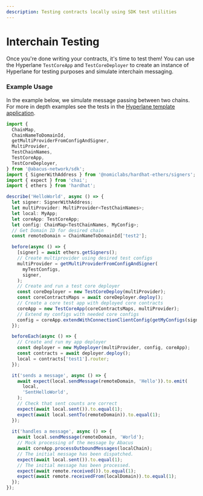 ```yaml
---
description: Testing contracts locally using SDK test utilities
---
```


# Interchain Testing

Once you're done writing your contracts, it's time to test them! You can use the Hyperlane `TestCoreApp` and `TestCoreDeployer` to create an instance of Hyperlane for testing purposes and simulate interchain messaging.

### Example Usage

In the example below, we simulate message passing between two chains. For more in depth examples see the tests in the [Hyperlane template application](https://github.com/abacus-network/abacus-app-template/tree/main/src/test).

```typescript
import {
  ChainMap,
  ChainNameToDomainId,
  getMultiProviderFromConfigAndSigner,
  MultiProvider,
  TestChainNames,
  TestCoreApp,
  TestCoreDeployer,
} from '@abacus-network/sdk';
import { SignerWithAddress } from '@nomiclabs/hardhat-ethers/signers';
import { expect } from 'chai';
import { ethers } from 'hardhat';

describe('HelloWorld', async () => {
  let signer: SignerWithAddress;
  let multiProvider: MultiProvider<TestChainNames>;
  let local: MyApp;
  let coreApp: TestCoreApp;
  let config: ChainMap<TestChainNames, MyConfig>;
  // Get Domain ID for desired chain
  const remoteDomain = ChainNameToDomainId['test2'];

  before(async () => {
    [signer] = await ethers.getSigners();
    // Create multiprovider using desired test configs
    multiProvider = getMultiProviderFromConfigAndSigner(
      myTestConfigs,
      signer,
    );
    // Create and run a test core deployer
    const coreDeployer = new TestCoreDeploy(multiProvider);
    const coreContractsMaps = await coreDeployer.deploy();
    // Create a core test app with deployed core contracts
    coreApp = new TestCoreApp(coreContractsMaps, multiProvider);
    // Extend my configs with needed core configs
    config = coreApp.extendWithConnectionClientConfig(getMyConfigs(signer.address));
  });

  beforeEach(async () => {
    // Create and run my app deployer
    const deployer = new MyDeployer(multiProvider, config, coreApp);
    const contracts = await deployer.deploy();
    local = contracts['test1'].router;
  });

  it('sends a message', async () => {
    await expect(local.sendMessage(remoteDomain, 'Hello')).to.emit(
      local,
      'SentHelloWorld',
    );
    // Check that sent counts are correct
    expect(await local.sent()).to.equal(1);
    expect(await local.sentTo(remoteDomain)).to.equal(1);
  });
  
  it('handles a message', async () => {
    await local.sendMessage(remoteDomain, 'World');
    // Mock processing of the message by Abacus
    await coreApp.processOutboundMessages(localChain);
    // The initial message has been dispatched.
    expect(await local.sent()).to.equal(1);
    // The initial message has been processed.
    expect(await remote.received()).to.equal(1);
    expect(await remote.receivedFrom(localDomain)).to.equal(1);
  });
});
```
